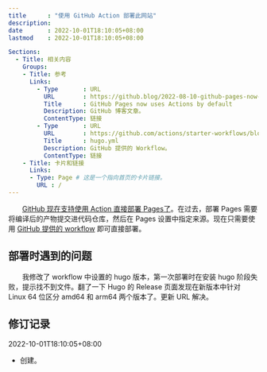 ```yaml
---
title      : "使用 GitHub Action 部署此网站"
description: 
date       : 2022-10-01T18:10:05+08:00
lastmod    : 2022-10-01T18:10:05+08:00

Sections:
  - Title: 相关内容
    Groups:
    - Title: 参考
      Links:
        - Type       : URL
          URL        : https://github.blog/2022-08-10-github-pages-now-uses-actions-by-default/
          Title      : GitHub Pages now uses Actions by default
          Description: GitHub 博客文章。
          ContentType: 链接
        - Type       : URL
          URL        : https://github.com/actions/starter-workflows/blob/main/pages/hugo.yml
          Title      : hugo.yml
          Description: GitHub 提供的 Workflow。
          ContentType: 链接
    - Title: 卡片和链接
      Links:
      - Type: Page # 这是一个指向首页的卡片链接。
        URL : /
---
```


　　[GitHub 现在支持使用 Action 直接部署 Pages了](https://github.blog/2022-08-10-github-pages-now-uses-actions-by-default/)。在过去，部署 Pages 需要将编译后的产物提交进代码仓库，然后在 Pages 设置中指定来源。现在只需要使用 [GitHub 提供的 workflow](https://github.com/actions/starter-workflows/blob/main/pages/hugo.yml) 即可直接部署。

## 部署时遇到的问题
　　我修改了 workflow 中设置的 hugo 版本，第一次部署时在安装 hugo 阶段失败，提示找不到文件。翻了一下 Hugo 的 Release 页面发现在新版本中针对 Linux 64 位区分 amd64 和 arm64 两个版本了。更新 URL 解决。

## 修订记录

2022-10-01T18:10:05+08:00
* 创建。